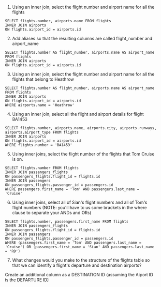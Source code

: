 1.  Using an inner join, select the flight number and airport name for all the flights

```
SELECT flights.number, airports.name FROM flights
INNER JOIN airports
ON flights.airport_id = airports.id
```

2. Add aliases so that the resulting columns are called flight_number and airport_name

```
SELECT flights.number AS flight_number, airports.name AS airport_name FROM flights
INNER JOIN airports
ON flights.airport_id = airports.id
```

3. Using an inner join, select the flight number and airport name for all the flights that belong to Heathrow

```
SELECT flights.number AS flight_number, airports.name AS airport_name FROM flights
INNER JOIN airports
ON flights.airport_id = airports.id
WHERE airports.name = 'Heathrow'
```

4. Using an inner join, select all the flight and airport details for flight BA1453

```
SELECT flights.number, airports.name, airports.city, airports.runways, airports.airport_type FROM flights
INNER JOIN airports
ON flights.airport_id = airports.id
WHERE flights.number = 'BA1453'
```

5. Using inner joins, select the flight number of the flights that Tom Cruise is on.

```
SELECT flights.number FROM flights
INNER JOIN passengers_flights
ON passengers_flights.flight_id = flights.id
INNER JOIN passengers
ON passengers_flights.passenger_id = passengers.id
WHERE passengers.first_name = 'Tom' AND passengers.last_name = 'Cruise'
```

6. Using inner joins, select all of Sian's flight numbers and all of Tom's flight numbers (NOTE: you'll have to us some brackets in the where clause to separate your ANDs and ORs)

```
SELECT flights.number, passengers.first_name FROM flights
INNER JOIN passengers_flights
ON passengers_flights.flight_id = flights.id
INNER JOIN passengers
ON passengers_flights.passenger_id = passengers.id
WHERE (passengers.first_name = 'Tom' AND passengers.last_name = 'Cruise') OR (passengers.first_name = 'Sian' AND passengers.last_name = 'RD')
```

7. What changes would you make to the structure of the flights table so that we can identify a flight's departure and destination airports? 

Create an additional column as a DESTINATION ID (assuming the Aiport ID is the DEPARTURE ID)
